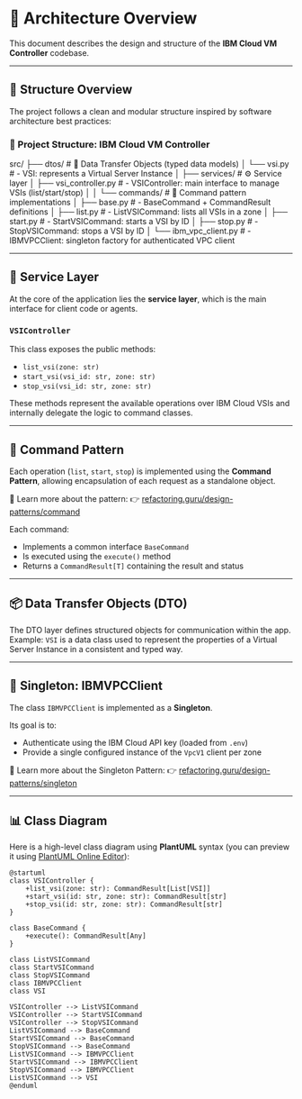 # 🧠 Architecture Overview

This document describes the design and structure of the **IBM Cloud VM Controller** codebase.

---

## 🧩 Structure Overview

The project follows a clean and modular structure inspired by software architecture best practices:

### 📁 Project Structure: IBM Cloud VM Controller

src/
├── dtos/                          # 📨 Data Transfer Objects (typed data models)
│   └── vsi.py                     #    - VSI: represents a Virtual Server Instance
│
├── services/                      # ⚙️ Service layer
│   ├── vsi_controller.py          #    - VSIController: main interface to manage VSIs (list/start/stop)
│
│   └── commands/                  # 🧠 Command pattern implementations
│       ├── base.py                #    - BaseCommand + CommandResult definitions
│       ├── list.py                #    - ListVSICommand: lists all VSIs in a zone
│       ├── start.py               #    - StartVSICommand: starts a VSI by ID
│       ├── stop.py                #    - StopVSICommand: stops a VSI by ID
│       └── ibm_vpc_client.py      #    - IBMVPCClient: singleton factory for authenticated VPC client

---

## 🔧 Service Layer

At the core of the application lies the **service layer**, which is the main interface for client code or agents.

### `VSIController`

This class exposes the public methods:
- `list_vsi(zone: str)`
- `start_vsi(vsi_id: str, zone: str)`
- `stop_vsi(vsi_id: str, zone: str)`

These methods represent the available operations over IBM Cloud VSIs and internally delegate the logic to command classes.

---

## 🧱 Command Pattern

Each operation (`list`, `start`, `stop`) is implemented using the **Command Pattern**, allowing encapsulation of each request as a standalone object.

📖 Learn more about the pattern:
👉 [refactoring.guru/design-patterns/command](https://refactoring.guru/design-patterns/command)

Each command:
- Implements a common interface `BaseCommand`
- Is executed using the `execute()` method
- Returns a `CommandResult[T]` containing the result and status

---

## 📦 Data Transfer Objects (DTO)

The DTO layer defines structured objects for communication within the app.
Example: `VSI` is a data class used to represent the properties of a Virtual Server Instance in a consistent and typed way.

---

## 🧵 Singleton: IBMVPCClient

The class `IBMVPCClient` is implemented as a **Singleton**.

Its goal is to:
- Authenticate using the IBM Cloud API key (loaded from `.env`)
- Provide a single configured instance of the `VpcV1` client per zone

📖 Learn more about the Singleton Pattern:
👉 [refactoring.guru/design-patterns/singleton](https://refactoring.guru/design-patterns/singleton)

---

## 📊 Class Diagram

Here is a high-level class diagram using **PlantUML** syntax (you can preview it using [PlantUML Online Editor](https://www.planttext.com)):

```plantuml
@startuml
class VSIController {
    +list_vsi(zone: str): CommandResult[List[VSI]]
    +start_vsi(id: str, zone: str): CommandResult[str]
    +stop_vsi(id: str, zone: str): CommandResult[str]
}

class BaseCommand {
    +execute(): CommandResult[Any]
}

class ListVSICommand
class StartVSICommand
class StopVSICommand
class IBMVPCClient
class VSI

VSIController --> ListVSICommand
VSIController --> StartVSICommand
VSIController --> StopVSICommand
ListVSICommand --> BaseCommand
StartVSICommand --> BaseCommand
StopVSICommand --> BaseCommand
ListVSICommand --> IBMVPCClient
StartVSICommand --> IBMVPCClient
StopVSICommand --> IBMVPCClient
ListVSICommand --> VSI
@enduml
